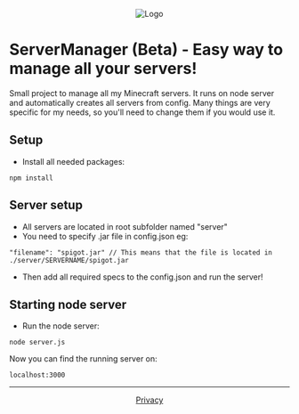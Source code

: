 <p align="center">
  <img src="https://i.imgur.com/SDQILZf.png" alt="Logo"/>
</p>

# ServerManager (Beta) - Easy way to manage all your servers!
Small project to manage all my Minecraft servers. It runs on node server and automatically creates all servers from config. Many things are very specific for my needs, so you'll need to change them if you would use it.

## Setup
- Install all needed packages:
```
npm install
```

## Server setup
- All servers are located in root subfolder named "server"
- You need to specify .jar file in config.json eg:
```
"filename": "spigot.jar" // This means that the file is located in ./server/SERVERNAME/spigot.jar
```
- Then add all required specs to the config.json and run the server!

## Starting node server
- Run the node server:
```
node server.js
```
Now you can find the running server on:
```
localhost:3000
```

***

<div class='parent' align="center">
  <div class='child' style="display: inline-block">
    <a href="https://www.vojtech-adam.cz/privacy" target="_blank">Privacy</a>
  </div>
</div>
